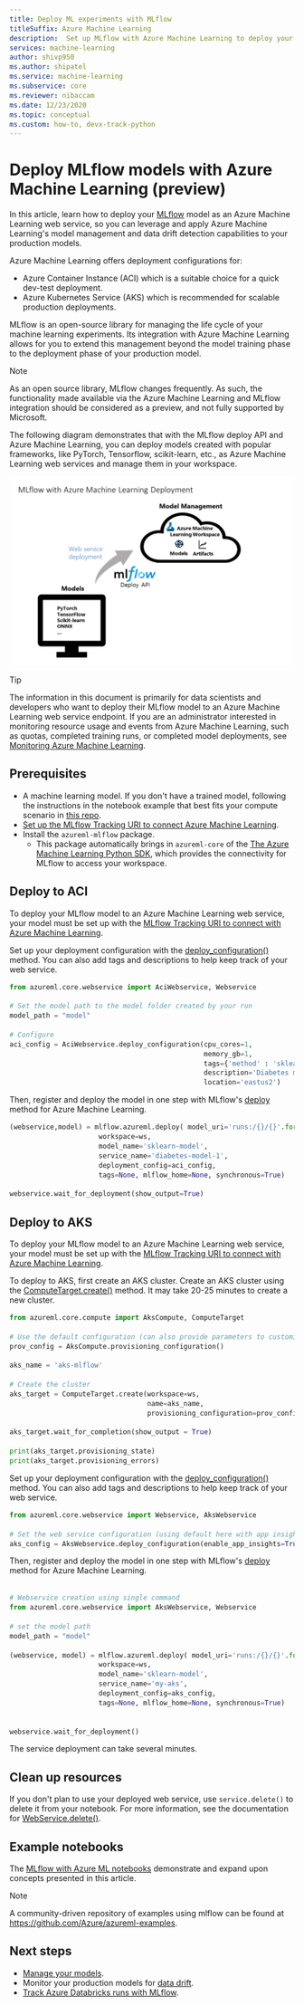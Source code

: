 ```yaml
---
title: Deploy ML experiments with MLflow
titleSuffix: Azure Machine Learning
description:  Set up MLflow with Azure Machine Learning to deploy your ML models as a web service.
services: machine-learning
author: shivp950
ms.author: shipatel
ms.service: machine-learning
ms.subservice: core
ms.reviewer: nibaccam
ms.date: 12/23/2020
ms.topic: conceptual
ms.custom: how-to, devx-track-python
---
```


# Deploy MLflow models with Azure Machine Learning (preview)

In this article, learn how to deploy your [MLflow](https://www.mlflow.org) model as an Azure Machine Learning web service, so you can leverage and apply Azure Machine Learning's model management and data drift detection capabilities to your production models.

Azure Machine Learning offers deployment configurations for:
* Azure Container Instance (ACI) which is a suitable choice for a quick dev-test deployment.
* Azure Kubernetes Service (AKS) which is recommended for scalable production deployments.

MLflow is an open-source library for managing the life cycle of your machine learning experiments. Its integration with Azure Machine Learning allows for you to extend this management beyond the model training phase to the deployment phase of your production model.

>[!NOTE]
> As an open source library, MLflow changes frequently. As such, the functionality made available via the Azure Machine Learning and MLflow integration should be considered as a preview, and not fully supported by Microsoft.

The following diagram demonstrates that with the MLflow deploy API and Azure Machine Learning, you can deploy models created with popular frameworks, like PyTorch, Tensorflow, scikit-learn, etc., as Azure Machine Learning web services and manage them in your workspace. 

![ deploy mlflow models with azure machine learning](./media/how-to-use-mlflow/mlflow-diagram-deploy.png)

> [!TIP]
> The information in this document is primarily for data scientists and developers who want to deploy their MLflow model to an Azure Machine Learning web service endpoint. If you are an administrator interested in monitoring resource usage and events from Azure Machine Learning, such as quotas, completed training runs, or completed model deployments, see [Monitoring Azure Machine Learning](monitor-azure-machine-learning.md).

## Prerequisites

* A machine learning model. If you don't have a trained model, following the instructions in the notebook example that best fits your compute scenario in [this repo](https://github.com/Azure/MachineLearningNotebooks/tree/master/how-to-use-azureml/track-and-monitor-experiments/using-mlflow).
* [Set up the MLflow Tracking URI to connect Azure Machine Learning](how-to-use-mlflow.md#track-local-runs).
* Install the `azureml-mlflow` package. 
    * This package automatically brings in `azureml-core` of the [The Azure Machine Learning Python SDK](/python/api/overview/azure/ml/install?preserve-view=true&view=azure-ml-py), which provides the connectivity for MLflow to access your workspace.

## Deploy to ACI

To deploy your MLflow model to an Azure Machine Learning web service, your model must be set up with the [MLflow Tracking URI to connect with Azure Machine Learning](how-to-use-mlflow.md). 

Set up your deployment configuration with the [deploy_configuration()](/python/api/azureml-core/azureml.core.webservice.aciwebservice?preserve-view=true&view=azure-ml-py#&preserve-view=truedeploy-configuration-cpu-cores-none--memory-gb-none--tags-none--properties-none--description-none--location-none--auth-enabled-none--ssl-enabled-none--enable-app-insights-none--ssl-cert-pem-file-none--ssl-key-pem-file-none--ssl-cname-none--dns-name-label-none-) method. You can also add tags and descriptions to help keep track of your web service.

```python
from azureml.core.webservice import AciWebservice, Webservice

# Set the model path to the model folder created by your run
model_path = "model"

# Configure 
aci_config = AciWebservice.deploy_configuration(cpu_cores=1, 
                                                memory_gb=1, 
                                                tags={'method' : 'sklearn'}, 
                                                description='Diabetes model',
                                                location='eastus2')
```

Then, register and deploy the model in one step with MLflow's [deploy](https://www.mlflow.org/docs/latest/python_api/mlflow.azureml.html#mlflow.azureml.deploy) method for Azure Machine Learning. 

```python
(webservice,model) = mlflow.azureml.deploy( model_uri='runs:/{}/{}'.format(run.id, model_path),
                      workspace=ws,
                      model_name='sklearn-model', 
                      service_name='diabetes-model-1', 
                      deployment_config=aci_config, 
                      tags=None, mlflow_home=None, synchronous=True)

webservice.wait_for_deployment(show_output=True)
```

## Deploy to AKS

To deploy your MLflow model to an Azure Machine Learning web service, your model must be set up with the [MLflow Tracking URI to connect with Azure Machine Learning](how-to-use-mlflow.md). 

To deploy to AKS, first create an AKS cluster. Create an AKS cluster using the [ComputeTarget.create()](/python/api/azureml-core/azureml.core.computetarget?preserve-view=true&view=azure-ml-py#&preserve-view=truecreate-workspace--name--provisioning-configuration-) method. It may take 20-25 minutes to create a new cluster.

```python
from azureml.core.compute import AksCompute, ComputeTarget

# Use the default configuration (can also provide parameters to customize)
prov_config = AksCompute.provisioning_configuration()

aks_name = 'aks-mlflow'

# Create the cluster
aks_target = ComputeTarget.create(workspace=ws, 
                                  name=aks_name, 
                                  provisioning_configuration=prov_config)

aks_target.wait_for_completion(show_output = True)

print(aks_target.provisioning_state)
print(aks_target.provisioning_errors)
```
Set up your deployment configuration with the [deploy_configuration()](/python/api/azureml-core/azureml.core.webservice.aciwebservice?preserve-view=true&view=azure-ml-py#&preserve-view=truedeploy-configuration-cpu-cores-none--memory-gb-none--tags-none--properties-none--description-none--location-none--auth-enabled-none--ssl-enabled-none--enable-app-insights-none--ssl-cert-pem-file-none--ssl-key-pem-file-none--ssl-cname-none--dns-name-label-none-) method. You can also add tags and descriptions to help keep track of your web service.

```python
from azureml.core.webservice import Webservice, AksWebservice

# Set the web service configuration (using default here with app insights)
aks_config = AksWebservice.deploy_configuration(enable_app_insights=True, compute_target_name='aks-mlflow')

```

Then, register and deploy the model in one step with MLflow's [deploy](https://www.mlflow.org/docs/latest/python_api/mlflow.azureml.html#mlflow.azureml.deploy) method for Azure Machine Learning. 

```python

# Webservice creation using single command
from azureml.core.webservice import AksWebservice, Webservice

# set the model path 
model_path = "model"

(webservice, model) = mlflow.azureml.deploy( model_uri='runs:/{}/{}'.format(run.id, model_path),
                      workspace=ws,
                      model_name='sklearn-model', 
                      service_name='my-aks', 
                      deployment_config=aks_config, 
                      tags=None, mlflow_home=None, synchronous=True)


webservice.wait_for_deployment()
```

The service deployment can take several minutes.

## Clean up resources

If you don't plan to use your deployed web service, use `service.delete()` to delete it from your notebook.  For more information, see the documentation for [WebService.delete()](/python/api/azureml-core/azureml.core.webservice%28class%29?preserve-view=true&view=azure-ml-py#&preserve-view=truedelete--).

## Example notebooks

The [MLflow with Azure ML notebooks](https://github.com/Azure/MachineLearningNotebooks/tree/master/how-to-use-azureml/track-and-monitor-experiments/using-mlflow) demonstrate and expand upon concepts presented in this article.

> [!NOTE]
> A community-driven repository of examples using mlflow can be found at https://github.com/Azure/azureml-examples.

## Next steps

* [Manage your models](concept-model-management-and-deployment.md).
* Monitor your production models for [data drift](./how-to-enable-data-collection.md).
* [Track Azure Databricks runs with MLflow](how-to-use-mlflow-azure-databricks.md).
